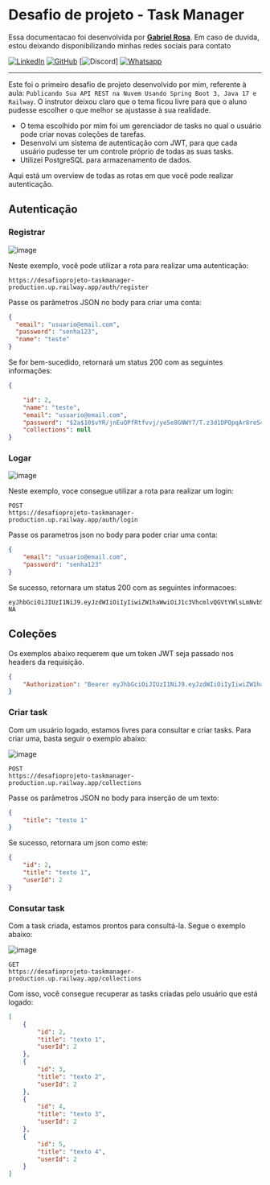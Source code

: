 # Desafio de projeto - Task Manager

Essa documentacao foi desenvolvida por [**Gabriel Rosa**](). Em caso de duvida, estou deixando disponibilizando minhas redes sociais para contato

[![LinkedIn](https://img.shields.io/badge/LinkedIn-gabriel--rosaa-blue?logo=linkedin)](https://www.linkedin.com/in/gabriel-rosaa/) [![GitHub](https://img.shields.io/badge/GitHub-Gabriel--Pink-black?logo=github)](https://github.com/Gabriel-Pink) [![Discord](https://img.shields.io/badge/Discord-gabriel.tec-%237289DA?logo=discord)]
[![Whatsapp](https://img.shields.io/badge/Whatsapp-(11)%2091356--4300-%237289DA?logo=whatsapp)](https://wa.me/+5511913564300) 

---

Este foi o primeiro desafio de projeto desenvolvido por mim, referente à aula: `Publicando Sua API REST na Nuvem Usando Spring Boot 3, Java 17 e Railway`. O instrutor deixou claro que o tema ficou livre para que o aluno pudesse escolher o que melhor se ajustasse à sua realidade.

- O tema escolhido por mim foi um gerenciador de tasks no qual o usuário pode criar novas coleções de tarefas.
- Desenvolvi um sistema de autenticação com JWT, para que cada usuário pudesse ter um controle próprio de todas as suas tasks.
- Utilizei PostgreSQL para armazenamento de dados.

Aqui está um overview de todas as rotas em que você pode realizar autenticação.

## Autenticação

### Registrar

![image](https://github.com/user-attachments/assets/016c6e21-cbd8-4b66-9e1a-dd73db88171b)


Neste exemplo, você pode utilizar a rota para realizar uma autenticação:

```
https://desafioprojeto-taskmanager-production.up.railway.app/auth/register
```

Passe os parâmetros JSON no body para criar uma conta:

```json
{
  "email": "usuario@email.com",
  "password": "senha123",
  "name": "teste"
}
```

Se for bem-sucedido, retornará um status 200 com as seguintes informações:

```json
{

    "id": 2,
    "name": "teste",
    "email": "usuario@email.com",
    "password": "$2a$10$vYR/jnEuQPfRtfvvj/ye5e8GNWY7/T.z3d1DPQpqAr8reS4UN7lWW",
    "collections": null
}
```

### Logar

![image](https://github.com/user-attachments/assets/5a269de7-f6f1-43fa-98fe-8ba8524c1455)

Neste exemplo, voce consegue utilizar a rota para realizar um login:

```
POST
https://desafioprojeto-taskmanager-production.up.railway.app/auth/login
```

Passe os parametros json no body para poder criar uma conta:

```json
{
    "email": "usuario@email.com",
    "password": "senha123"
}
```

Se sucesso, retornara um status 200 com as seguintes informacoes:

```jwt
eyJhbGciOiJIUzI1NiJ9.eyJzdWIiOiIyIiwiZW1haWwiOiJ1c3VhcmlvQGVtYWlsLmNvbSIsIm5hbWUiOiJ0ZXN0ZSIsImlhdCI6MTc0MDI5NDQ3NiwiZXhwIjoxNzQwMjk4MDc2fQ.1frpdc3BOcAAZrDTk4BLFxwcTM_2T1zxOYY5BMqy-NA
```


## Coleções


Os exemplos abaixo requerem que um token JWT seja passado nos headers da requisição.

```json
{
	"Authorization": "Bearer eyJhbGciOiJIUzI1NiJ9.eyJzdWIiOiIyIiwiZW1haWwiOiJ1c3VhcmlvQGVtYWlsLmNvbSIsIm5hbWUiOiJ0ZXN0ZSIsImlhdCI6MTc0MDI5NDQ3NiwiZXhwIjoxNzQwMjk4MDc2fQ.1frpdc3BOcAAZrDTk4BLFxwcTM_2T1zxOYY5BMqy-NA"
}
```

### Criar task

Com um usuário logado, estamos livres para consultar e criar tasks. Para criar uma, basta seguir o exemplo abaixo:

![image](https://github.com/user-attachments/assets/39012933-0258-426f-a202-c95aa3c22bda)

```
POST
https://desafioprojeto-taskmanager-production.up.railway.app/collections
```

Passe os parâmetros JSON no body para inserção de um texto:

```json
{
    "title": "texto 1"
}
```
Se sucesso, retornara um json como este:

```json
{
    "id": 2,
    "title": "texto 1",
    "userId": 2
}
```

### Consutar task

Com a task criada, estamos prontos para consultá-la. Segue o exemplo abaixo:

![image](https://github.com/user-attachments/assets/f28162f7-0f44-42a3-ad29-b9ce6f810a7d)


```
GET
https://desafioprojeto-taskmanager-production.up.railway.app/collections
```

Com isso, você consegue recuperar as tasks criadas pelo usuário que está logado:

```json
[
    {
        "id": 2,
        "title": "texto 1",
        "userId": 2
    },
    {
        "id": 3,
        "title": "texto 2",
        "userId": 2
    },
    {
        "id": 4,
        "title": "texto 3",
        "userId": 2
    },
    {
        "id": 5,
        "title": "texto 4",
        "userId": 2
    }
]
```
